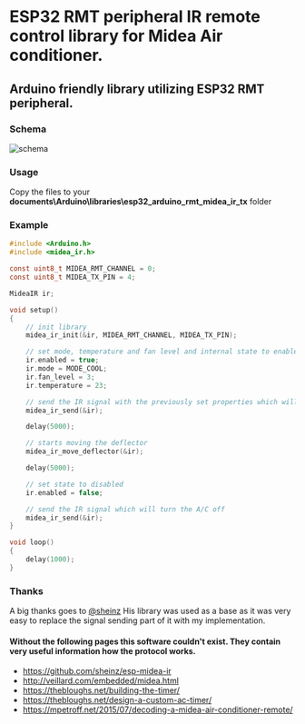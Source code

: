 # ESP32 RMT peripheral IR remote control library for Midea Air conditioner.

## Arduino friendly library utilizing ESP32 RMT peripheral.

### Schema

![schema](https://github.com/morcibacsi/esp32_rmt_midea_ir_tx/raw/master/schema/esp32_ir.jpg)

### Usage

Copy the files to your **documents\Arduino\libraries\esp32_arduino_rmt_midea_ir_tx** folder

### Example

```C
#include <Arduino.h>
#include <midea_ir.h>

const uint8_t MIDEA_RMT_CHANNEL = 0;
const uint8_t MIDEA_TX_PIN = 4;

MideaIR ir;

void setup()
{
    // init library
    midea_ir_init(&ir, MIDEA_RMT_CHANNEL, MIDEA_TX_PIN);

    // set mode, temperature and fan level and internal state to enabled
    ir.enabled = true;
    ir.mode = MODE_COOL;
    ir.fan_level = 3;
    ir.temperature = 23;

    // send the IR signal with the previously set properties which will switch the A/C on
    midea_ir_send(&ir);

    delay(5000);

    // starts moving the deflector
    midea_ir_move_deflector(&ir);

    delay(5000);

    // set state to disabled
    ir.enabled = false;

    // send the IR signal which will turn the A/C off
    midea_ir_send(&ir);
}

void loop()
{
    delay(1000);
}
```

### Thanks
A big thanks goes to [@sheinz](https://github.com/sheinz) His library was used as a base as it was very easy to replace the signal sending part of it with my implementation.

#### Without the following pages this software couldn't exist. They contain very useful information how the protocol works.


* https://github.com/sheinz/esp-midea-ir
* http://veillard.com/embedded/midea.html
* https://thebloughs.net/building-the-timer/
* https://thebloughs.net/design-a-custom-ac-timer/
* https://mpetroff.net/2015/07/decoding-a-midea-air-conditioner-remote/
